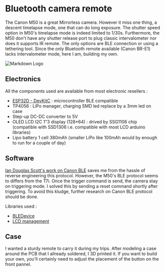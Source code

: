 # Bluetooth camera remote

The Canon M50 is a great Mirrorless camera. However it miss one thing, a descent timelapse mode, one that can do long exposure. The shutter speed option in M50's timelapse mode is indeed limited to 1/30s.
Furthermore, the M50 don't have any shutter release port to plug classic intervalometer nor does it supports IR remote. The only options are BLE connection or using a tethering tool.
Since the only Bluetooth remote available (Canon BR-E1) lacks intervalometer mode, here I am, building my own.

![Markdown Logo](/img/Remote_open.png)

## Electronics

All the components used are available from most electronic resellers :
* [ESP32D - DevKitC](https://docs.espressif.com/projects/esp-idf/en/latest/hw-reference/get-started-devkitc.html "ESP32 guide") : microcontroller BLE compatible
* TP4056 : LiPo manager, charging SMD led replace by a 3mm led on case
* Step-up DC-DC converter to 5V
* OLED LCD I2C 1"3 display (128*64) : drived by SSG1106 chip (compatible with SSD1306 i.e. compatible with most LCD arduino libraries)
* Lipo battery 1 cell 380mAh (smaller LiPo like 100mAh would by enough to run for a couple of day) 

## Software

[Ian Douglas Scott's work on Canon BLE](https://iandouglasscott.com/2018/07/04/canon-dslr-bluetooth-remote-protocol/) saves me from the hassle of reverse engineering this protocol. However, the M50's BLE protocol seems to differs from the T7i. Once the trigger command is send, the camera stay on triggering mode. I solved this by sending a reset command shortly after triggering. To avoid this kludge, further research on Canon BLE protocol should be done.

Libraries used : 
* [BLEDevice](https://github.com/nkolban/ESP32_BLE_Arduino)
* [LCD management](https://github.com/olikraus/u8g2)

## Case

I wanted a sturdy remote to carry it during my trips. After modeling a case around the PCB that I allready soldered, I 3D printed it. If you want to build your own, you'll certainly need to adjust the placement of the button on the front pannel.